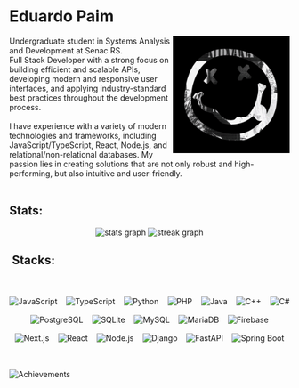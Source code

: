 
<h1 align="left">Eduardo Paim</h1>



<img align="right" height="210" src="ef96b87fbd54e41b145dcaeb1d7cbf8b.gif"  />


<p align="justify">

Undergraduate student in Systems Analysis and Development at Senac RS.<br>
Full Stack Developer with a strong focus on building efficient and scalable APIs, developing modern and responsive user interfaces, and applying industry-standard best practices throughout the development process.<br><br>
I have experience with a variety of modern technologies and frameworks, including JavaScript/TypeScript, React, Node.js, and relational/non-relational databases. My passion lies in creating solutions that are not only robust and high-performing, but also intuitive and user-friendly.<br><br>

<h2 align="left">Stats: </h2>



<div align="center">
  

  <img src="https://github-readme-stats.vercel.app/api?username=Edu-2de&hide_title=true&hide_rank=false&show_icons=true&include_all_commits=true&count_private=true&disable_animations=false&theme=apprentice&locale=en&hide_border=true&order=1" height="150" alt="stats graph"/> 
 


  <img src="https://streak-stats.demolab.com?user=Edu-2de&locale=en&mode=daily&theme=apprentice&hide_border=true&border_radius=10&order=3" height="150" alt="streak graph"  />
</div>


<div align="center">
  <h2 align="left">&nbsp;Stacks: </h2>
  <br>
  <div style="display: flex; flex-wrap: wrap; justify-content: center; gap: 16px; margin-top: 18px;">

  <img src="https://img.shields.io/badge/JavaScript-181920?style=for-the-badge&logo=javascript&logoColor=ffffaf" alt="JavaScript" />
  <img src="https://img.shields.io/badge/TypeScript-181920?style=for-the-badge&logo=typescript&logoColor=dcdcdc" alt="TypeScript" />
  <img src="https://img.shields.io/badge/Python-181920?style=for-the-badge&logo=python&logoColor=ffffaf" alt="Python" />
  <img src="https://img.shields.io/badge/PHP-181920?style=for-the-badge&logo=php&logoColor=dcdcdc" alt="PHP" />
  <img src="https://img.shields.io/badge/Java-181920?style=for-the-badge&logo=openjdk&logoColor=ffffaf" alt="Java" />
  <img src="https://img.shields.io/badge/C++-181920?style=for-the-badge&logo=c%2b%2b&logoColor=dcdcdc" alt="C++" />
  <img src="https://img.shields.io/badge/C%23-181920?style=for-the-badge&logo=dotnet&logoColor=ffffaf" alt="C#" />
  
  <br/>
  

  <img src="https://img.shields.io/badge/PostgreSQL-181920?style=for-the-badge&logo=postgresql&logoColor=dcdcdc" alt="PostgreSQL" />
  <img src="https://img.shields.io/badge/SQLite-181920?style=for-the-badge&logo=sqlite&logoColor=ffffaf" alt="SQLite" />
  <img src="https://img.shields.io/badge/MySQL-181920?style=for-the-badge&logo=mysql&logoColor=dcdcdc" alt="MySQL" />
  <img src="https://img.shields.io/badge/MariaDB-181920?style=for-the-badge&logo=mariadb&logoColor=ffffaf" alt="MariaDB" />
  <img src="https://img.shields.io/badge/Firebase-181920?style=for-the-badge&logo=firebase&logoColor=dcdcdc" alt="Firebase" />

  
  <br/>
  
  <img src="https://img.shields.io/badge/Next.js-181920?style=for-the-badge&logo=next.js&logoColor=ffffaf" alt="Next.js" />
  <img src="https://img.shields.io/badge/React-181920?style=for-the-badge&logo=react&logoColor=dcdcdc" alt="React" />
  <img src="https://img.shields.io/badge/Node.js-181920?style=for-the-badge&logo=node.js&logoColor=ffffaf" alt="Node.js" />
  <img src="https://img.shields.io/badge/Django-181920?style=for-the-badge&logo=django&logoColor=dcdcdc" alt="Django" />
  <img src="https://img.shields.io/badge/FastAPI-181920?style=for-the-badge&logo=fastapi&logoColor=ffffaf" alt="FastAPI" />
  <img src="https://img.shields.io/badge/SpringBoot-181920?style=for-the-badge&logo=springboot&logoColor=dcdcdc" alt="Spring Boot" />
  </div>
</div>
<br><br> 

![Achievements](https://github-profile-trophy.vercel.app/?username=Edu-2de&theme=apprentice)

